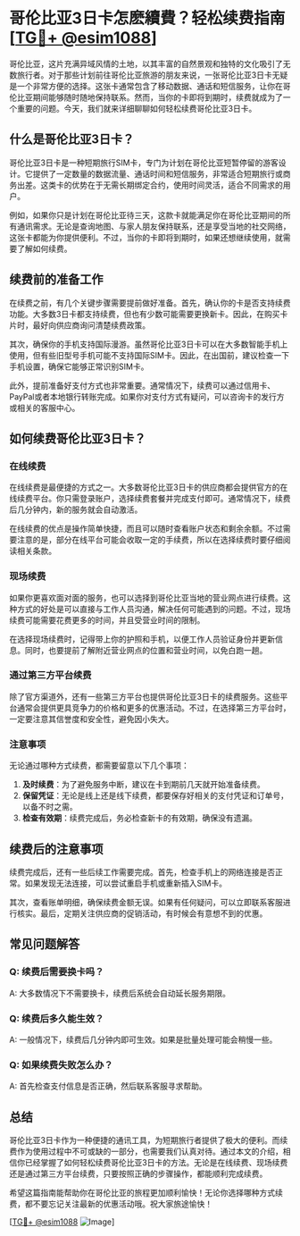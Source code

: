 # 哥伦比亚3日卡怎麽續費？轻松续费指南[[TG💪+ @esim1088](https://t.me/s/esim1088)]

哥伦比亚，这片充满异域风情的土地，以其丰富的自然景观和独特的文化吸引了无数旅行者。对于那些计划前往哥伦比亚旅游的朋友来说，一张哥伦比亚3日卡无疑是一个非常方便的选择。这张卡通常包含了移动数据、通话和短信服务，让你在哥伦比亚期间能够随时随地保持联系。然而，当你的卡即将到期时，续费就成为了一个重要的问题。今天，我们就来详细聊聊如何轻松续费哥伦比亚3日卡。

## 什么是哥伦比亚3日卡？

哥伦比亚3日卡是一种短期旅行SIM卡，专门为计划在哥伦比亚短暂停留的游客设计。它提供了一定数量的数据流量、通话时间和短信服务，非常适合短期旅行或商务出差。这类卡的优势在于无需长期绑定合约，使用时间灵活，适合不同需求的用户。

例如，如果你只是计划在哥伦比亚待三天，这款卡就能满足你在哥伦比亚期间的所有通讯需求。无论是查询地图、与家人朋友保持联系，还是享受当地的社交网络，这张卡都能为你提供便利。不过，当你的卡即将到期时，如果还想继续使用，就需要了解如何续费。

## 续费前的准备工作

在续费之前，有几个关键步骤需要提前做好准备。首先，确认你的卡是否支持续费功能。大多数3日卡都支持续费，但也有少数可能需要更换新卡。因此，在购买卡片时，最好向供应商询问清楚续费政策。

其次，确保你的手机支持国际漫游。虽然哥伦比亚3日卡可以在大多数智能手机上使用，但有些旧型号手机可能不支持国际SIM卡。因此，在出国前，建议检查一下手机设置，确保它能够正常识别SIM卡。

此外，提前准备好支付方式也非常重要。通常情况下，续费可以通过信用卡、PayPal或者本地银行转账完成。如果你对支付方式有疑问，可以咨询卡的发行方或相关的客服中心。

## 如何续费哥伦比亚3日卡？

### 在线续费

在线续费是最便捷的方式之一。大多数哥伦比亚3日卡的供应商都会提供官方的在线续费平台。你只需登录账户，选择续费套餐并完成支付即可。通常情况下，续费后几分钟内，新的服务就会自动激活。

在线续费的优点是操作简单快捷，而且可以随时查看账户状态和剩余余额。不过需要注意的是，部分在线平台可能会收取一定的手续费，所以在选择续费时要仔细阅读相关条款。

### 现场续费

如果你更喜欢面对面的服务，也可以选择到哥伦比亚当地的营业网点进行续费。这种方式的好处是可以直接与工作人员沟通，解决任何可能遇到的问题。不过，现场续费可能需要花费更多的时间，并且受营业时间的限制。

在选择现场续费时，记得带上你的护照和手机，以便工作人员验证身份并更新信息。同时，也要提前了解附近营业网点的位置和营业时间，以免白跑一趟。

### 通过第三方平台续费

除了官方渠道外，还有一些第三方平台也提供哥伦比亚3日卡的续费服务。这些平台通常会提供更具竞争力的价格和更多的优惠活动。不过，在选择第三方平台时，一定要注意其信誉度和安全性，避免因小失大。

### 注意事项

无论通过哪种方式续费，都需要留意以下几个事项：

1. **及时续费**：为了避免服务中断，建议在卡到期前几天就开始准备续费。
2. **保留凭证**：无论是线上还是线下续费，都要保存好相关的支付凭证和订单号，以备不时之需。
3. **检查有效期**：续费完成后，务必检查新卡的有效期，确保没有遗漏。

## 续费后的注意事项

续费完成后，还有一些后续工作需要完成。首先，检查手机上的网络连接是否正常。如果发现无法连接，可以尝试重启手机或重新插入SIM卡。

其次，查看账单明细，确保续费金额无误。如果有任何疑问，可以立即联系客服进行核实。最后，定期关注供应商的促销活动，有时候会有意想不到的优惠。

## 常见问题解答

### Q: 续费后需要换卡吗？
A: 大多数情况下不需要换卡，续费后系统会自动延长服务期限。

### Q: 续费后多久能生效？
A: 一般情况下，续费后几分钟内即可生效。如果是批量处理可能会稍慢一些。

### Q: 如果续费失败怎么办？
A: 首先检查支付信息是否正确，然后联系客服寻求帮助。

## 总结

哥伦比亚3日卡作为一种便捷的通讯工具，为短期旅行者提供了极大的便利。而续费作为使用过程中不可或缺的一部分，也需要我们认真对待。通过本文的介绍，相信你已经掌握了如何轻松续费哥伦比亚3日卡的方法。无论是在线续费、现场续费还是通过第三方平台续费，只要按照正确的步骤操作，都能顺利完成续费。

希望这篇指南能帮助你在哥伦比亚的旅程更加顺利愉快！无论你选择哪种方式续费，都不要忘记关注最新的优惠活动哦。祝大家旅途愉快！

[[TG💪+ @esim1088](https://t.me/s/esim1088) ![Image](https://i.postimg.cc/4NQfJmqS/Snipaste-2025-05-13-00-14-12.png)]